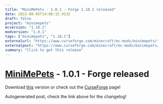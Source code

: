 ```yaml
---
title: "MiniMePets - 1.0.1 - Forge 1.18.1 released"
date: 2022-08-05T14:08:15.913Z
draft: false
project: "minimepets"
mcversion: "1.18.1"
modversion: "1.0.1"
tags: ["minimepets", "1.18.1"]
externalurl: "https://www.curseforge.com/minecraft/mc-mods/minimepets/files/3919412"
externalpost: "https://www.curseforge.com/minecraft/mc-mods/minimepets/files/3919412"
summary: "Click to get this release"
---
```

# [MiniMePets](/project/minimepets) - 1.0.1 - Forge released
Download [this](https://www.curseforge.com/minecraft/mc-mods/minimepets/files/3919412) version or check out the [CurseForge](https://www.curseforge.com/minecraft/mc-mods/minimepets) page!

Autogenerated post, check the link above for the changelog!
